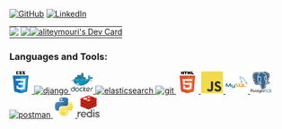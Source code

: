 <p>
  <a href="https://github.com/aliteymouri"><img src="https://img.shields.io/github/followers/aliteymouri.svg?label=GitHub&style=social" alt="GitHub"></a>
  <a href="https://www.linkedin.com/in/Aliteymourii"><img src="https://img.shields.io/badge/LinkedIn--_.svg?style=social&logo=linkedin" alt="LinkedIn"></a>
</p>

<table cellpadding="0">
  <tr style="border-top: none; padding: 0;">
    <td valign="top" style="border: none; padding: 0">
      <img src="https://github-readme-stats.vercel.app/api?username=aliteymouri&show_icons=true&count_private=true&theme=algolia">
      <img src="https://github-readme-stats.vercel.app/api/top-langs/?username=aliteymouri&layout=compact&theme=algolia&card_width=445">
    </td>
    <td valign="top" style="border: none; padding: 0">
    <a href="https://app.daily.dev/aliteymouri"><img src="https://api.daily.dev/devcards/7931cba18bff4f6c83544f10ea18cf25.png?r=s10" width="400"       alt="aliteymouri's Dev Card"/></a>
    </td>
  </tr>
</table>

<div align="center">
<h3 align="left">Languages and Tools:</h3>
<p align="left"> <a href="https://www.w3schools.com/css/" target="_blank" rel="noreferrer"> <img src="https://raw.githubusercontent.com/devicons/devicon/master/icons/css3/css3-original-wordmark.svg" alt="css3" width="40" height="40"/> </a> <a href="https://www.djangoproject.com/" target="_blank" rel="noreferrer"> <img src="https://cdn.worldvectorlogo.com/logos/django.svg" alt="django" width="40" height="40"/> </a> <a href="https://www.docker.com/" target="_blank" rel="noreferrer"> <img src="https://raw.githubusercontent.com/devicons/devicon/master/icons/docker/docker-original-wordmark.svg" alt="docker" width="40" height="40"/> </a> <a href="https://www.elastic.co" target="_blank" rel="noreferrer"> <img src="https://www.vectorlogo.zone/logos/elastic/elastic-icon.svg" alt="elasticsearch" width="40" height="40"/> </a> <a href="https://git-scm.com/" target="_blank" rel="noreferrer"> <img src="https://www.vectorlogo.zone/logos/git-scm/git-scm-icon.svg" alt="git" width="40" height="40"/> </a> <a href="https://www.w3.org/html/" target="_blank" rel="noreferrer"> <img src="https://raw.githubusercontent.com/devicons/devicon/master/icons/html5/html5-original-wordmark.svg" alt="html5" width="40" height="40"/> </a> <a href="https://developer.mozilla.org/en-US/docs/Web/JavaScript" target="_blank" rel="noreferrer"> <img src="https://raw.githubusercontent.com/devicons/devicon/master/icons/javascript/javascript-original.svg" alt="javascript" width="40" height="40"/> </a> <a href="https://www.mysql.com/" target="_blank" rel="noreferrer"> <img src="https://raw.githubusercontent.com/devicons/devicon/master/icons/mysql/mysql-original-wordmark.svg" alt="mysql" width="40" height="40"/> </a> <a href="https://www.postgresql.org" target="_blank" rel="noreferrer"> <img src="https://raw.githubusercontent.com/devicons/devicon/master/icons/postgresql/postgresql-original-wordmark.svg" alt="postgresql" width="40" height="40"/> </a> <a href="https://postman.com" target="_blank" rel="noreferrer"> <img src="https://www.vectorlogo.zone/logos/getpostman/getpostman-icon.svg" alt="postman" width="40" height="40"/> </a> <a href="https://www.python.org" target="_blank" rel="noreferrer"> <img src="https://raw.githubusercontent.com/devicons/devicon/master/icons/python/python-original.svg" alt="python" width="40" height="40"/> </a> <a href="https://redis.io" target="_blank" rel="noreferrer"> <img src="https://raw.githubusercontent.com/devicons/devicon/master/icons/redis/redis-original-wordmark.svg" alt="redis" width="40" height="40"/> </a> </p>
<div/>

